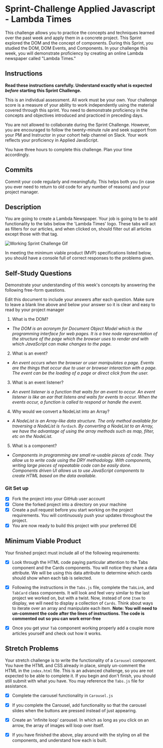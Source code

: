 # Sprint-Challenge Applied Javascript - Lambda Times

This challenge allows you to practice the concepts and techniques learned over the past week and apply them in a concrete project. This Sprint explored the DOM and the concept of components. During this Sprint, you studied the DOM, DOM Events, and Components. In your challenge this week, you will demonstrate proficiency by creating an online Lambda newspaper called "Lambda Times."

## Instructions

**Read these instructions carefully. Understand exactly what is expected _before_ starting this Sprint Challenge.**

This is an individual assessment. All work must be your own. Your challenge score is a measure of your ability to work independently using the material covered through this sprint. You need to demonstrate proficiency in the concepts and objectives introduced and practiced in preceding days.

You are not allowed to collaborate during the Sprint Challenge. However, you are encouraged to follow the twenty-minute rule and seek support from your PM and Instructor in your cohort help channel on Slack. Your work reflects your proficiency in Applied JavaScript.

You have three hours to complete this challenge. Plan your time accordingly.

## Commits

Commit your code regularly and meaningfully. This helps both you (in case you ever need to return to old code for any number of reasons) and your project manager.

## Description

You are going to create a Lambda Newspaper. Your job is going to be to add functionality to the tabs below the 'Lambda Times' logo. These tabs will act as filters for our articles, and when clicked on, should filter out all articles except those with that tag.

![Working Sprint Challenge Gif](./Sprint-Challenge.gif "Example of working project")

In meeting the minimum viable product (MVP) specifications listed below, you should have a console full of correct responses to the problems given.

## Self-Study Questions

Demonstrate your understanding of this week's concepts by answering the following free-form questions.

Edit this document to include your answers after each question. Make sure to leave a blank line above and below your answer so it is clear and easy to read by your project manager

1. What is the DOM?

- _The DOM is an acronym for Document Object Model which is the programming interface for web pages. It is a tree node representation of the structure of the page which the browser uses to render and with which JavaScript can make changes to the page._

2. What is an event?

- _An event occurs when the browser or user manipulates a page. Events are the things that occur due to user or browser interaction with a page. The event can be the loading of a page or direct click from the user._

3. What is an event listener?

- _An event listener is a function that waits for an event to occur. An event listener is like an ear that listens and waits for events to occur. When the events occur, a function is called to respond or handle the event._

4. Why would we convert a NodeList into an Array?

- _A NodeList is an Array-like data structure. The only method available for traversing a NodeList is `forEach`. By converting a NodeList to an Array, we have the advantage of using the array methods such as map, filter, etc on the NodeList._

5. What is a component?

- _Components in programming are small re-usable pieces of code. They allow us to write code using the DRY methodology. With components, writing large pieces of repeatable code can be easily done. Components driven UI allows us to use JavaScript components to create HTML based on the data available._

### Git Set up

- [x] Fork the project into your GitHub user account
- [x] Clone the forked project into a directory on your machine
- [x] Create a pull request before you start working on the project requirements. You will continuously push your updates throughout the project.
- [x] You are now ready to build this project with your preferred IDE

## Minimum Viable Product

Your finished project must include all of the following requirements:

- [x] Look through the HTML code paying particular attention to the Tabs component and the Cards components. You will notice they share a data attribute. We will be using this data attribute to determine which cards should show when each tab is selected.

- [x] Following the instructions in the `Tabs.js` file, complete the `TabLink`, and `TabCard` class components. It will look and feel very similar to the last project we worked on, but with a twist. Now, instead of one `Item` to display, we will need to display a collection of `Cards`. Think about ways to iterate over an array and manipulate each item. **Note: You will need to un-comment the code after the lines of instructions. The code is commented out so you can work error-free**

- [x] Once you get your `Tab` component working properly add a couple more articles yourself and check out how it works.

## Stretch Problems

Your stretch challenge is to write the functionality of a `Carousel` component. You have the HTML and CSS already in place, simply un-comment the HTML in the `index.html` file. This is an advanced challenge, so you are not expected to be able to complete it. If you begin and don't finish, you should still submit with what you have. You may reference the `Tabs.js` file for assistance.

- [x] Complete the carousel functionality in `Carousel.js`

- [X] If you complete the Carousel, add functionality so that the carousel slides when the buttons are pressed instead of just appearing.

- [x] Create an 'infinite loop' carousel. In which as long as you click on an arrow, the array of images will loop over itself.

- [X] If you have finished the above, play around with the styling on all the components, and understand how each is built.
